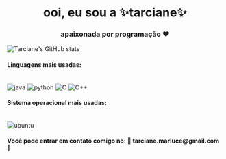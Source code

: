 
<h1 align="center">ooi, eu sou a ✨tarciane✨</h1>

<h3 align="center">apaixonada por programação ❤️ </h3>


![Tarciane's GitHub stats](https://github-readme-stats.vercel.app/api?username=tarci-ane&show_icons=true&theme=dracula)



<h4 align> Linguagens mais usadas: </h4>
<div style= "display": inline_block></br>

<img aling="center" alt="java" src="https://img.shields.io/badge/Java-ED8B00?style=for-the-badge&logo=java&logoColor=white" />

 <img aling="center" alt="python" src="https://img.shields.io/badge/Python-3776AB?style=for-the-badge&logo=python&logoColor=white"/>
 
 <img aling="center" alt="C" src="https://img.shields.io/badge/C-00599C?style=for-the-badge&logo=c&logoColor=white"/>
 
 <img aling="center" alt="C++" src="https://img.shields.io/badge/C%2B%2B-00599C?style=for-the-badge&logo=c%2B%2B&logoColor=white"/>
</div>


<h4 align>Sistema operacional mais usadas: </h4>

<div style= "display": inline_block></br>
 <img aling="center" alt="ubuntu" src="https://img.shields.io/badge/Ubuntu-E95420?style=for-the-badge&logo=ubuntu&logoColor=white" />

</div>


<h4 align>Você pode entrar em contato comigo no: 📧 tarciane.marluce@gmail.com 📧 </h4>



